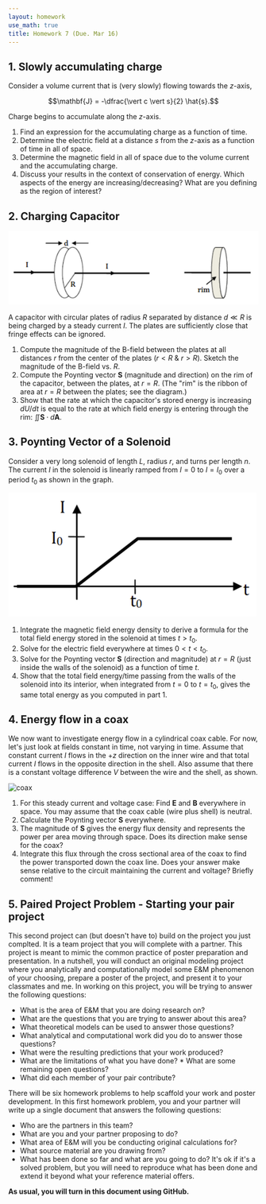 ```yaml
---
layout: homework
use_math: true
title: Homework 7 (Due. Mar 16)
---
```


## 1. Slowly accumulating charge

Consider a volume current that is (very slowly) flowing towards the $z$-axis,

$$\mathbf{J} = -\dfrac{\vert c \vert s}{2} \hat{s}.$$

Charge begins to accumulate along the $z$-axis.

1. Find an expression for the accumulating charge as a function of time.
2. Determine the electric field at a distance $s$ from the $z$-axis as a function of time in all of space.
3. Determine the magnetic field in all of space due to the volume current and the accumulating charge.
4. Discuss your results in the context of conservation of energy. Which aspects of the energy are increasing/decreasing? What are you defining as the region of interest?

## 2. Charging Capacitor

![cap][cap]

[cap]: ./images/hw7/cap_and_rim.png

A capacitor with circular plates of radius $R$ separated by distance $d \ll R$ is being charged by a steady current $I$. The plates are sufficiently close that fringe effects can be ignored.

1. Compute the magnitude of the B-field between the plates at all distances $r$ from the center of the plates ($r < R$ & $r > R$). Sketch the magnitude of the B-field vs. $R$.
2. Compute the Poynting vector $\mathbf{S}$ (magnitude and direction) on the rim of the capacitor, between the plates, at $r = R$. (The "rim" is the ribbon of area at $r = R$ between the plates; see the diagram.)
3. Show that the rate at which the capacitor's stored energy is increasing $dU/ dt$ is equal to the rate at which field energy is entering through the rim: $\iint \mathbf{S}\cdot d\mathbf{A}$.

## 3. Poynting Vector of a Solenoid

Consider a very long solenoid of length $L$, radius $r$, and turns per length $n$. The current $I$ in the solenoid is linearly ramped from $I=0$ to $I=I_0$ over a period $t_0$ as shown in the graph.

![graph][graph]

[graph]: ./images/hw7/ramped_current.png

1. Integrate the magnetic field energy density to derive a formula for the total field energy stored in the solenoid at times $t > t_0$.
2. Solve for the electric field everywhere at times $0 < t < t_0$.
3. Solve for the Poynting vector $\mathbf{S}$ (direction and magnitude) at $r = R$ (just inside the walls of the solenoid) as a function of time $t$.
4. Show that the total field energy/time passing from the walls of the solenoid into its interior, when integrated from $t = 0$ to $t = t_0$, gives the same total energy as you computed in part 1.

## 4. Energy flow in a coax

We now want to investigate energy flow in a cylindrical coax cable. For now, let's just look at fields constant in time, not varying in time. Assume that constant current $I$ flows in the $+z$ direction on the inner wire and that total current $I$ flows in the opposite direction in the shell. Also assume that there is a constant voltage difference $V$ between the wire and the shell, as shown.

![coax][coax]

[coax]: ./images/hw7/coax.png

1. For this steady current and voltage case: Find $\mathbf{E}$ and $\mathbf{B}$ everywhere in space. You may assume that the coax cable (wire plus shell) is neutral.
2. Calculate the Poynting vector $\mathbf{S}$ everywhere.
3. The magnitude of $\mathbf{S}$ gives the energy flux density and represents the power per area moving through space. Does its direction make sense for the coax?
4. Integrate this flux through the cross sectional area of the coax to find the power transported down the coax line. Does your answer make sense relative to the circuit maintaining the current and voltage? Briefly comment!


## 5. Paired Project Problem - Starting your pair project

This second project can (but doesn't have to) build on the project you just complted. It is a team project that you will complete with a partner. This project is meant to mimic the common practice of poster preparation and presentation. In a nutshell, you will conduct an original modeling project where you analytically and computationally model some E&M phenomenon of your choosing, prepare a poster of the project, and present it to your classmates and me. In working on this project, you will be trying to answer the following questions:

* What is the area of E&M that you are doing research on?
* What are the questions that you are trying to answer about this area?
* What theoretical models can be used to answer those questions?
* What analytical and computational work did you do to answer those questions?
* What were the resulting predictions that your work produced?
* What are the limitations of what you have done? * What are some remaining open questions?
* What did each member of your pair contribute?

There will be six homework problems to help scaffold your work and poster development. In this first homework problem, you and your partner will write up a single document that answers the following questions:

* Who are the partners in this team?
* What are you and your partner proposing to do?
* What area of E&M will you be conducting original calculations for?
* What source material are you drawing from?
* What has been done so far and what are you going to do? It's ok if it's a solved problem, but you will need to reproduce what has been done and extend it beyond what your reference material offers.

**As usual, you will turn in this document using GitHub.**
